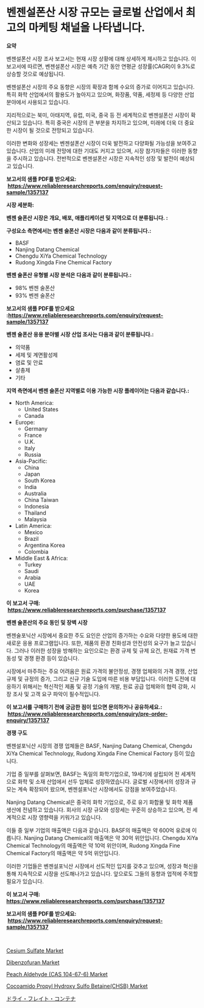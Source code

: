 <p><h1>벤젠설폰산 시장 규모는 글로벌 산업에서 최고의 마케팅 채널을 나타냅니다.</h1></p><p><strong>요약</strong></p>
<p><p>벤젠설폰산 시장 조사 보고서는 현재 시장 상황에 대해 상세하게 제시하고 있습니다. 이 보고서에 따르면, 벤젠설폰산 시장은 예측 기간 동안 연평균 성장률(CAGR)이 9.3%로 상승할 것으로 예상됩니다.</p><p>벤젠설폰산 시장의 주요 동향은 시장의 확장과 함께 수요의 증가로 이어지고 있습니다. 특히 화학 산업에서의 활용도가 높아지고 있으며, 화장품, 약품, 세정제 등 다양한 산업 분야에서 사용되고 있습니다.</p><p>지리적으로는 북미, 아태지역, 유럽, 미국, 중국 등 전 세계적으로 벤젠설폰산 시장이 확산되고 있습니다. 특히 중국은 시장의 큰 부분을 차지하고 있으며, 미래에 더욱 더 중요한 시장이 될 것으로 전망되고 있습니다.</p><p>이러한 변화와 성장세는 벤젠설폰산 시장이 더욱 발전하고 다양화될 가능성을 보여주고 있습니다. 산업의 미래 전망에 대한 기대도 커지고 있으며, 시장 참가자들은 이러한 동향을 주시하고 있습니다. 전반적으로 벤젠설폰산 시장은 지속적인 성장 및 발전이 예상되고 있습니다.</p></p>
<p><strong>보고서의 샘플 PDF를 받으세요: &nbsp;<a href="https://www.reliableresearchreports.com/enquiry/request-sample/1357137">https://www.reliableresearchreports.com/enquiry/request-sample/1357137</a></strong></p>
<p><strong>시장 세분화:</strong></p>
<p><strong> 벤젠 술폰산 시장은 개요, 배포, 애플리케이션 및 지역으로 더 분류됩니다. :</strong></p>
<p><strong>구성요소 측면에서는 벤젠 술폰산 시장은 다음과 같이 분류됩니다.:</strong></p>
<p><ul><li>BASF</li><li>Nanjing Datang Chemical</li><li>Chengdu XiYa Chemical Technology</li><li>Rudong Xingda Fine Chemical Factory</li></ul></p>
<p><strong> 벤젠 술폰산 유형별 시장 분석은 다음과 같이 분류됩니다.:</strong></p>
<p><ul><li>98% 벤젠 술폰산</li><li>93% 벤젠 술폰산</li></ul></p>
<p><strong>보고서의 샘플 PDF를 받으세요 :<a href="https://www.reliableresearchreports.com/enquiry/request-sample/1357137">https://www.reliableresearchreports.com/enquiry/request-sample/1357137</a></strong></p>
<p><strong> 벤젠 술폰산 응용 분야별 시장 산업 조사는 다음과 같이 분류됩니다.:</strong></p>
<p><ul><li>의약품</li><li>세제 및 계면활성제</li><li>염료 및 안료</li><li>살충제</li><li>기타</li></ul></p>
<p><strong>지역 측면에서 벤젠 술폰산 지역별로 이용 가능한 시장 플레이어는 다음과 같습니다.:</strong></p>
<p><ul>
    <li>
        North America:
        <ul>
            <li>United States</li>
            <li>Canada</li>
        </ul>
    </li>
    <li>
        Europe:
        <ul>
            <li>Germany</li>
            <li>France</li>
            <li>U.K.</li>
            <li>Italy</li>
            <li>Russia</li>
        </ul>
    </li>
    <li>
        Asia-Pacific:
        <ul>
            <li>China</li>
            <li>Japan</li>
            <li>South Korea</li>
            <li>India</li>
            <li>Australia</li>
            <li>China Taiwan</li>
            <li>Indonesia</li>
            <li>Thailand</li>
            <li>Malaysia</li>
        </ul>
    </li>
    <li>
        Latin America:
        <ul>
            <li>Mexico</li>
            <li>Brazil</li>
            <li>Argentina Korea</li>
            <li>Colombia</li>
        </ul>
    </li>
    <li>
        Middle East & Africa:
        <ul>
            <li>Turkey</li>
            <li>Saudi</li>
            <li>Arabia</li>
            <li>UAE</li>
            <li>Korea</li>
        </ul>
    </li>
    </ul></p>
<p><strong>이 보고서 구매: &nbsp;<a href="https://www.reliableresearchreports.com/purchase/1357137">https://www.reliableresearchreports.com/purchase/1357137</a></strong></p>
<p><strong>벤젠 술폰산의 주요 동인 및 장벽 시장</strong></p>
<p><p>벤젠술포닉산 시장에서 중요한 주도 요인은 산업의 증가하는 수요와 다양한 용도에 대한 새로운 응용 프로그램입니다. 또한, 제품의 환경 친화성과 안전성의 요구가 늘고 있습니다. 그러나 이러한 성장을 방해하는 요인으로는 환경 규제 및 규제 요건, 원재료 가격 변동성 및 경쟁 환경 등이 있습니다.</p><p>시장에서 마주하는 주요 어려움은 원료 가격의 불안정성, 경쟁 업체와의 가격 경쟁, 산업 규제 및 규정의 증가, 그리고 신규 기술 도입에 따른 비용 부담입니다. 이러한 도전에 대응하기 위해서는 혁신적인 제품 및 공정 기술의 개발, 원료 공급 업체와의 협력 강화, 시장 조사 및 고객 요구 파악이 필수적입니다.</p></p>
<p><strong>이 보고서를 구매하기 전에 궁금한 점이 있으면 문의하거나 공유하세요.: &nbsp;<a href="https://www.reliableresearchreports.com/enquiry/pre-order-enquiry/1357137">https://www.reliableresearchreports.com/enquiry/pre-order-enquiry/1357137</a></strong></p>
<p><strong>경쟁 구도</strong></p>
<p><p>벤젠설포닉산 시장의 경쟁 업체들은 BASF, Nanjing Datang Chemical, Chengdu XiYa Chemical Technology, Rudong Xingda Fine Chemical Factory 등이 있습니다. </p><p>기업 중 일부를 살펴보면, BASF는 독일의 화학기업으로, 19세기에 설립되어 전 세계적으로 화학 및 소재 산업에서 선두 업체로 성장하였습니다. 글로벌 시장에서의 성장과 규모는 계속 확장되어 왔으며, 벤젠설포닉산 시장에서도 강점을 보여주었습니다.</p><p>Nanjing Datang Chemical은 중국의 화학 기업으로, 주로 유기 화합물 및 화학 제품 생산에 전념하고 있습니다. 회사의 시장 규모와 성장세는 꾸준히 상승하고 있으며, 전 세계적으로 시장 영향력을 키워가고 있습니다.</p><p>이들 중 일부 기업의 매출액은 다음과 같습니다. BASF의 매출액은 약 600억 유로에 이릅니다. Nanjing Datang Chemical의 매출액은 약 30억 위안입니다. Chengdu XiYa Chemical Technology의 매출액은 약 10억 위안이며, Rudong Xingda Fine Chemical Factory의 매출액은 약 5억 위안입니다.</p><p>이러한 기업들은 벤젠설포닉산 시장에서 선도적인 입지를 갖추고 있으며, 성장과 혁신을 통해 지속적으로 시장을 선도해나가고 있습니다. 앞으로도 그들의 동향과 업적에 주목할 필요가 있습니다.</p></p>
<p><strong>이 보고서 구매: &nbsp; <a href="https://www.reliableresearchreports.com/purchase/1357137">https://www.reliableresearchreports.com/purchase/1357137</a></strong></p>
<p><strong>보고서의 샘플 PDF를 받으세요: &nbsp;<a href="https://www.reliableresearchreports.com/enquiry/request-sample/1357137">https://www.reliableresearchreports.com/enquiry/request-sample/1357137</a></strong><strong></strong></p>
<p>&nbsp;</p>
<p><p><a href="https://github.com/FassouRP/Market-Research-Report-List-3/blob/main/cesium-sulfate-market.md">Cesium Sulfate Market</a></p><p><a href="https://github.com/rahu1506/Market-Research-Report-List-3/blob/main/dibenzofuran-market.md">Dibenzofuran Market</a></p><p><a href="https://issuu.com/reportprime-2/docs/peach-aldehyde-cas-104-67-6-market-size-2030.pptx">Peach Aldehyde (CAS 104-67-6) Market</a></p><p><a href="https://issuu.com/reportprime-2/docs/cocoamido-propyl-hydroxy-sulfo-betainechsb-market-">Cocoamido Propyl Hydroxy Sulfo Betaine(CHSB) Market</a></p><p><a href="https://github.com/nxboeu02965442/Market-Research-Report-List-1/blob/main/1324538193896.md">ドライ・フレイト・コンテナ</a></p></p>